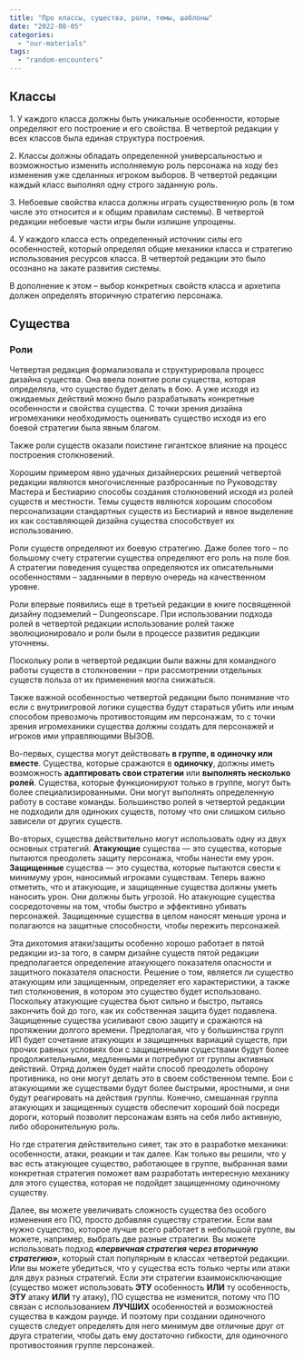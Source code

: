 ```yaml
---
title: "Про классы, существа, роли, темы, шаблоны"
date: "2022-08-05"
categories: 
  - "our-materials"
tags: 
  - "random-encounters"
---
```


## Классы

1\. У каждого класса должны быть уникальные особенности, которые определяют его построение и его свойства. В четвертой редакции у всех классов была единая структура построения.

2\. Классы должны обладать определенной универсальностью и возможностью изменить исполняемую роль персонажа на ходу без изменения уже сделанных игроком выборов. В четвертой редакции каждый класс выполнял одну строго заданную роль.

3\. Небоевые свойства класса должны играть существенную роль (в том числе это относится и к общим правилам системы). В четвертой редакции небоевые части игры были излишне упрощены.

4\. У каждого класса есть определенный источник силы его особенностей, который определял общие механики класса и стратегию использования ресурсов класса. В четвертой редакции это было осознано на закате развития системы.

В дополнение к этом – выбор конкретных свойств класса и архетипа должен определять вторичную стратегию персонажа.

## Существа

### Роли

Четвертая редакция формализовала и структурировала процесс дизайна существа. Она ввела понятие роли существа, которая определяла, что существо будет делать в бою. А уже исходя из ожидаемых действий можно было разрабатывать конкретные особенности и свойства существа. С точки зрения дизайна игромеханики необходимость оценивать существо исходя из его боевой стратегии была явным благом.

Также роли существ оказали поистине гигантское влияние на процесс построения столкновений.

Хорошим примером явно удачных дизайнерских решений четвертой редакции являются многочисленные разбросанные по Руководству Мастера и Бестиарию способы создания столкновений исходя из ролей существ и местности. Темы существ являются хорошим способом персонализации стандартных существ из Бестиарий и явное выделение их как составляющей дизайна существа способствует их использованию.

Роли существ определяют их боевую стратегию. Даже более того – по большому счету стратегии существа определяют его роль на поле боя. А стратегии поведения существа определяются их описательными особенностями – заданными в первую очередь на качественном уровне.

Роли впервые появились еще в третьей редакции в книге посвященной дизайну подземелий – Dungeonscape. При использовании подхода ролей в четвертой редакции использование ролей также эволюционировало и роли были в процессе развития редакции уточнены.

Поскольку роли в четвертой редакции были важны для командного работы существ в столкновении – при рассмотрении отдельных существ польза от их применения могла снижаться.

Также важной особенностью четвертой редакции было понимание что если с внутриигровой логики существа будут стараться убить или иным способом превозмочь противостоящим им персонажам, то с точки зрения игромеханики существа должны создать для персонажей и игроков ими управляющими ВЫЗОВ.

Во-первых, существа могут действовать **в группе, в одиночку или вместе**. Существа, которые сражаются в **одиночку**, должны иметь возможность **адаптировать свои стратегии** или **выполнять несколько ролей**. Существа, которые функционируют только в группе, могут быть более специализированными. Они могут выполнять определенную работу в составе команды. Большинство ролей в четвертой редакции не подходили для одиноких существ, потому что они слишком сильно зависели от других существ.

Во-вторых, существа действительно могут использовать одну из двух основных стратегий. **Атакующие** существа — это существа, которые пытаются преодолеть защиту персонажа, чтобы нанести ему урон. **Защищенные** существа — это существа, которые пытаются свести к минимуму урон, наносимый игроками существам. Теперь важно отметить, что и атакующие, и защищенные существа должны уметь наносить урон. Они должны быть угрозой. Но атакующие существа сосредоточены на том, чтобы быстро и эффективно убивать персонажей. Защищенные существа в целом наносят меньше урона и полагаются на защитные способности, чтобы пережить персонажей.

Эта дихотомия атаки/защиты особенно хорошо работает в пятой редакции из-за того, в самрм дизайне существ пятой редакции предполагается определение атакующего показателя опасности и защитного показателя опасности. Решение о том, является ли существо атакующим или защищенным, определяет его характеристики, а также тип столкновения, в котором это существо будет использовано. Поскольку атакующие существа бьют сильно и быстро, пытаясь закончить бой до того, как их собственная защита будет подавлена. Защищенные существа усиливают свою защиту и сражаются на протяжении долгого времени. Предполагая, что у большинства групп ИП будет сочетание атакующих и защищенных вариаций существ, при прочих равных условиях бои с защищенными существами будут более продолжительными, медленными и потребуют от группы активных действий. Отряд должен будет найти способ преодолеть оборону противника, но они могут делать это в своем собственном темпе. Бои с атакующими же существами будут более быстрыми, яростными, и они будут реагировать на действия группы. Конечно, смешанная группа атакующих и защищенных существ обеспечит хороший бой посреди дороги, который позволит персонажам взять на себя либо активную, либо оборонительную роль.

Но где стратегия действительно сияет, так это в разработке механики: особенности, атаки, реакции и так далее. Как только вы решили, что у вас есть атакующее существо, работающее в группе, выбранная вами конкретная стратегия поможет вам разработать интересную механику для этого существа, которая не подойдет защищенному одиночному существу.

Далее, вы можете увеличивать сложность существа без особого изменения его ПО, просто добавляя существу стратегии. Если вам нужно существо, которое лучше всего работает в небольшой группе, вы можете, например, выбрать две разные стратегии. Вы можете использовать подход **_«первичная стратегия через вторичную стратегию»_**, который стал популярным в классах четвертой редакции. Или вы можете убедиться, что у существа есть только черты или атаки для двух разных стратегий. Если эти стратегии взаимоисключающие (существо может использовать **ЭТУ** особенность **ИЛИ** ту особенность, **ЭТУ** атаку **ИЛИ** ту атаку), ПО существа не изменится, потому что ПО связан с использованием **ЛУЧШИХ** особенностей и возможностей существа в каждом раунде. И поэтому при создании одиночного существ следует определять для него минимум две отличные друг от друга стратегии, чтобы дать ему достаточно гибкости, для одиночного противостояния группе персонажей.
